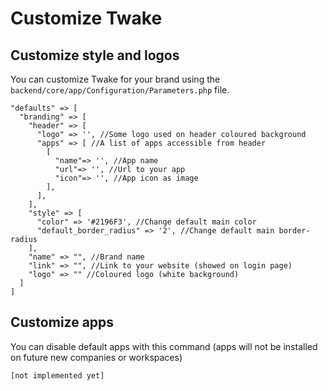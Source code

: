# Customize Twake

## Customize style and logos

You can customize Twake for your brand using the `backend/core/app/Configuration/Parameters.php` file.

```
"defaults" => [
  "branding" => [
    "header" => [
      "logo" => '', //Some logo used on header coloured background
      "apps" => [ //A list of apps accessible from header
        [
          "name"=> '', //App name
          "url"=> '', //Url to your app
          "icon"=> '', //App icon as image
        ],
      ],
    ],
    "style" => [
      "color" => '#2196F3', //Change default main color
      "default_border_radius" => '2', //Change default main border-radius
    ],
    "name" => "", //Brand name
    "link" => "", //Link to your website (showed on login page)
    "logo" => "" //Coloured logo (white background)
  ]
]
```

## Customize apps

You can disable default apps with this command (apps will not be installed on future new companies or workspaces)

`[not implemented yet]`
